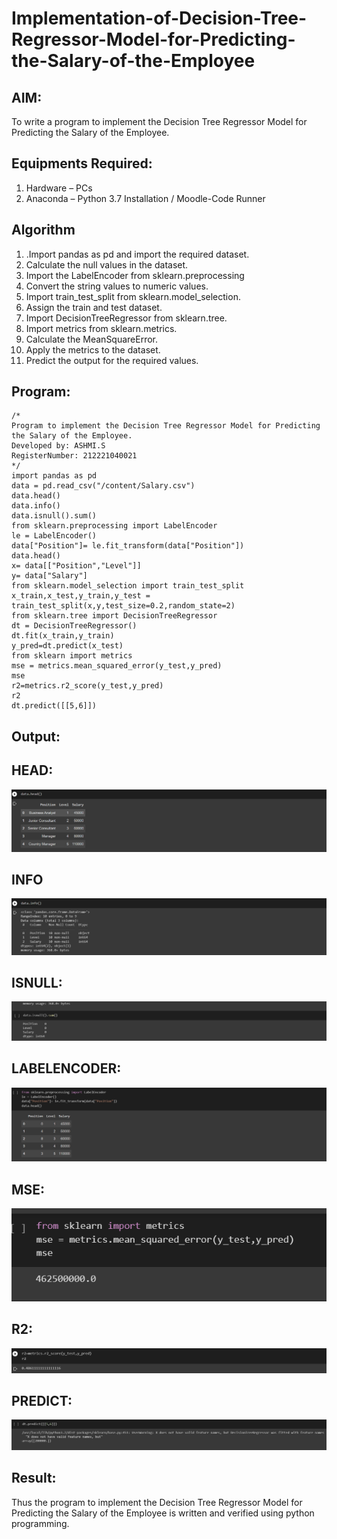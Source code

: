 # Implementation-of-Decision-Tree-Regressor-Model-for-Predicting-the-Salary-of-the-Employee

## AIM:
To write a program to implement the Decision Tree Regressor Model for Predicting the Salary of the Employee.

## Equipments Required:
1. Hardware – PCs
2. Anaconda – Python 3.7 Installation / Moodle-Code Runner

## Algorithm
1. .Import pandas as pd and import the required dataset.
2. Calculate the null values in the dataset.
3. Import the LabelEncoder from sklearn.preprocessing
4. Convert the string values to numeric values.
5. Import train_test_split from sklearn.model_selection.
6. Assign the train and test dataset.
7. Import DecisionTreeRegressor from sklearn.tree.
8. Import metrics from sklearn.metrics.
9. Calculate the MeanSquareError.
10. Apply the metrics to the dataset.
11. Predict the output for the required values. 

## Program:
```
/*
Program to implement the Decision Tree Regressor Model for Predicting the Salary of the Employee.
Developed by: ASHMI.S 
RegisterNumber: 212221040021 
*/
import pandas as pd
data = pd.read_csv("/content/Salary.csv")
data.head()
data.info()
data.isnull().sum()
from sklearn.preprocessing import LabelEncoder
le = LabelEncoder()
data["Position"]= le.fit_transform(data["Position"])
data.head()  
x= data[["Position","Level"]]
y= data["Salary"]
from sklearn.model_selection import train_test_split
x_train,x_test,y_train,y_test = train_test_split(x,y,test_size=0.2,random_state=2)
from sklearn.tree import DecisionTreeRegressor
dt = DecisionTreeRegressor()
dt.fit(x_train,y_train)
y_pred=dt.predict(x_test)
from sklearn import metrics
mse = metrics.mean_squared_error(y_test,y_pred)
mse
r2=metrics.r2_score(y_test,y_pred)
r2
dt.predict([[5,6]])
```

## Output:

## HEAD:
![GITHUB LOGO](ex6head.png)

## INFO
![GITHUB LOGO](ex6infp.png)

## ISNULL:
![GITHUB LOGO](ex6isnull.png)

## LABELENCODER:
![GITHUB LOGO](ex64.png)

## MSE:
![GITHUB LOGO](ex6(5).png)

## R2:
![GITHUB LOGO](ex6(6).png)

## PREDICT:
![GITHUB LOGO](ex6(7).png)



## Result:
Thus the program to implement the Decision Tree Regressor Model for Predicting the Salary of the Employee is written and verified using python programming.
